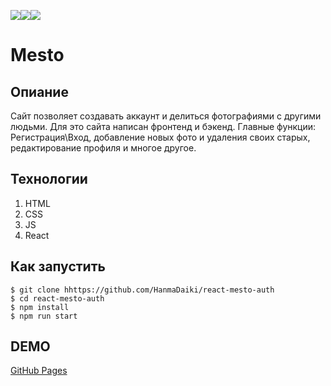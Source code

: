 <img src="https://img.shields.io/badge/html5-%23E34F26.svg?style=for-the-badge&logo=html5&logoColor=white" target="_blank"><img src="https://img.shields.io/badge/css3-%231572B6.svg?style=for-the-badge&logo=css3&logoColor=white" target="_blank"><img src="https://img.shields.io/badge/react-%2320232a.svg?style=for-the-badge&logo=react&logoColor=%2361DAFB"/>

# Mesto

## Опиание

Сайт позволяет создавать аккаунт и делиться фотографиями с другими людьми. Для это сайта написан фронтенд и бэкенд. Главные функции: Регистрация\Вход, добавление новых фото и удаления своих старых, редактирование профиля и многое другое.

## Технологии

1. HTML
2. CSS
4. JS
5. React

## Как запустить

```
$ git clone hhttps://github.com/HanmaDaiki/react-mesto-auth
$ cd react-mesto-auth
$ npm install
$ npm run start
```

## DEMO

[GitHub Pages](https://hanmadaiki.github.io/react-mesto-auth/)
